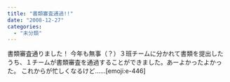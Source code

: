 ```yaml
---
title: "書類審査通過!!"
date: "2008-12-27"
categories: 
  - "未分類"
---
```


書類審査通りました！ 今年も無事（？）３班チームに分かれて書類を提出したうち、１チームが書類審査を通過することができました。あーよかったよかった。 これからが忙しくなるけど……\[emoji:e-446\]
